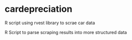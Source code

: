 # cardepreciation
R script using rvest library to scrae car data

R Script to parse scraping results into more structured data
